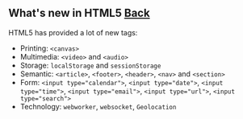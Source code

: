 ## What's new in HTML5 [Back](./qa.md)

HTML5 has provided a lot of new tags:
- Printing: `<canvas>`
- Multimedia: `<video>` and `<audio>`
- Storage: `localStorage` and `sessionStorage`
- Semantic: `<article>`, `<footer>`, `<header>`, `<nav>` and `<section>`
- Form: `<input type="calendar">`, `<input type="date">`, `<input type="time">`, `<input type="email">`, `<input type="url">`, `<input type="search">`
- Technology: `webworker`, `websocket`, `Geolocation`
